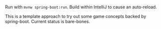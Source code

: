 Run with `mvnw spring-boot:run`. Build within IntelliJ to cause an auto-reload.

This is a template approach to try out some game concepts backed by spring-boot. Current status is bare-bones. 